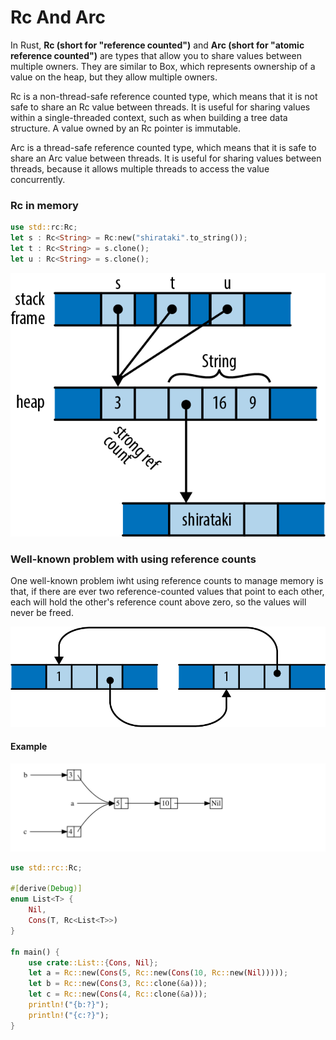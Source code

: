 # Rc And Arc
In Rust, __Rc (short for "reference counted")__ and __Arc (short for "atomic reference counted")__ are types that allow you to share values between multiple owners. They are similar to Box, which represents ownership of a value on the heap, but they allow multiple owners.

Rc is a non-thread-safe reference counted type, which means that it is not safe to share an Rc value between threads. It is useful for sharing values within a single-threaded context, such as when building a tree data structure. A value owned by an Rc pointer is immutable.

Arc is a thread-safe reference counted type, which means that it is safe to share an Arc value between threads. It is useful for sharing values between threads, because it allows multiple threads to access the value concurrently.

### Rc in memory
```rust 
use std::rc:Rc;
let s : Rc<String> = Rc:new("shirataki".to_string());
let t : Rc<String> = s.clone();
let u : Rc<String> = s.clone();
```
![image](../assets/rc.png)

### Well-known problem with using reference counts
One well-known problem iwht using reference counts to manage memory is that, if there are ever two reference-counted values that point to each other, each will hold the other's reference count above zero, so the values will never be freed.

![image](../assets/eachother.png)

#### Example
![Image](../assets/rc_list.svg)
```rust 
use std::rc::Rc;

#[derive(Debug)]
enum List<T> {
    Nil,
    Cons(T, Rc<List<T>>)
}

fn main() {
    use crate::List::{Cons, Nil};
    let a = Rc::new(Cons(5, Rc::new(Cons(10, Rc::new(Nil)))));
    let b = Rc::new(Cons(3, Rc::clone(&a)));
    let c = Rc::new(Cons(4, Rc::clone(&a)));
    println!("{b:?}");
    println!("{c:?}");
}
```
